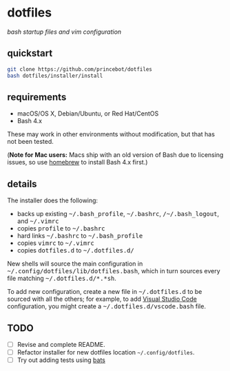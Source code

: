 dotfiles
========
_bash startup files and vim configuration_
<br>  


## quickstart

```bash
git clone https://github.com/princebot/dotfiles
bash dotfiles/installer/install
```

## requirements

- macOS/OS X, Debian/Ubuntu, or Red Hat/CentOS
- Bash 4.x

These may work in other environments without modification, but that has not been
tested.

(**Note for Mac users:** Macs ship with an old version of Bash due to licensing
issues, so use [homebrew](http://brew.sh) to install Bash 4.x first.)


## details

The installer does the following:

- backs up existing <tt>~/.bash_profile</tt>, <tt>~/.bashrc</tt>, <tt>/~/.bash_logout</tt>, and <tt>~/.vimrc</tt>
- copies <tt>profile</tt> to <tt>~/.bashrc</tt>
- hard links <tt>~/.bashrc</tt> to <tt>~/.bash_profile</tt>
- copies <tt>vimrc</tt> to <tt>~/.vimrc</tt>
- copies <tt>dotfiles.d</tt> to <tt>~/.dotfiles.d/</tt>

New shells will source the main configuration in <tt>~/.config/dotfiles/lib/dotfiles.bash</tt>,
which in turn sources every file matching <tt>~/.dotfiles.d/\*.\*sh</tt>. 

To add new configuration, create a new file in <tt>~/.dotfiles.d</tt> to be 
sourced with all the others; for example, to add [Visual Studio Code](https://code.visualstudio.com/)
configuration, you might create a <tt>~/.dotfiles.d/vscode.bash</tt> file.

## TODO
- [ ] Revise and complete README.
- [ ] Refactor installer for new dotfiles location `~/.config/dotfiles`.
- [ ] Try out adding tests using [bats](https://github.com/sstephenson/bats)

